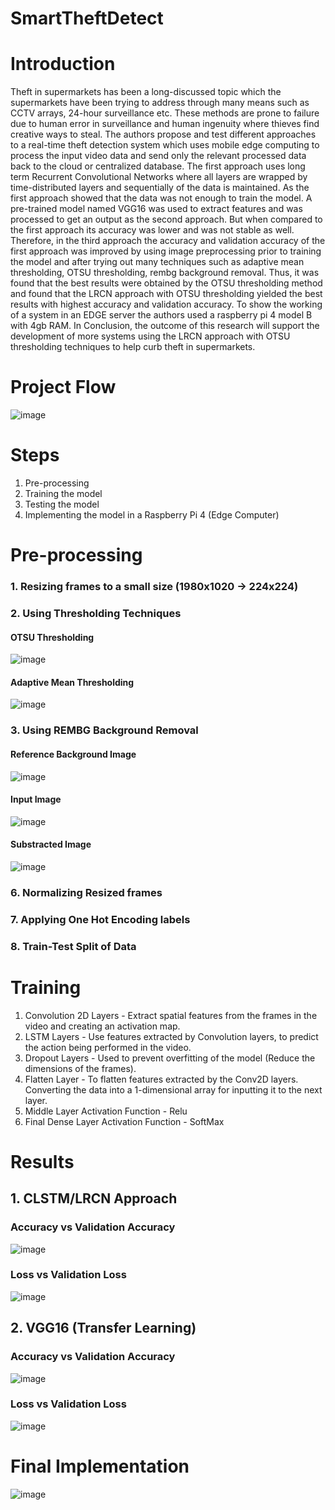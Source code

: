 # SmartTheftDetect
# Introduction
Theft in supermarkets has been a long-discussed topic which the supermarkets have been trying to address through many means such as CCTV arrays, 24-hour surveillance etc. These methods are prone to failure due to human error in surveillance and human ingenuity where thieves find creative ways to steal. The authors propose and test different approaches to a real-time theft detection system which uses mobile edge computing to process the input video data and send only the relevant processed data back to the cloud or centralized database. The first approach uses long term Recurrent Convolutional Networks where all layers are wrapped by time-distributed layers and sequentially of the data is maintained. As the first approach showed that the data was not enough to train the model. A pre-trained model named VGG16 was used to extract features and was processed to get an output as the second approach. But when compared to the first 
approach its accuracy was lower and was not stable as well. Therefore, in the third approach the accuracy and validation accuracy of the first approach was improved by using image preprocessing prior to training the model and after trying out many techniques such as adaptive mean thresholding, OTSU thresholding, rembg background removal. Thus, it was found that the best results were obtained by the OTSU thresholding method and found that the LRCN approach with OTSU thresholding yielded the best results with highest accuracy and validation accuracy. To show the working of a system in an EDGE server the authors used a raspberry pi 4 model B with 4gb RAM. In Conclusion, the outcome of this research will support the development of more systems using the LRCN approach with OTSU thresholding techniques to help curb theft in supermarkets.

# Project Flow

![image](https://github.com/janithanupama/SmartTheftDetect/assets/166873374/2f0617fc-90ec-4ac1-9ed3-54ee9a1ee960)

# Steps
1. Pre-processing
2. Training the model
3. Testing the model
4. Implementing the model in a Raspberry Pi 4 (Edge Computer)

# Pre-processing
### 1. Resizing frames to a small size (1980x1020 -> 224x224)
### 2. Using Thresholding Techniques
#### OTSU Thresholding
   ![image](https://github.com/janithanupama/SmartTheftDetect/assets/166873374/96d81885-f956-4a6e-9912-bc0d327b0a46)
#### Adaptive Mean Thresholding
   ![image](https://github.com/janithanupama/SmartTheftDetect/assets/166873374/687b68be-8409-4bc3-86a0-14352945e653)
### 3. Using REMBG Background Removal
#### Reference Background Image 
![image](https://github.com/janithanupama/SmartTheftDetect/assets/166873374/8ee3c6d3-1612-40d0-abb0-0e2728b85ab1)
#### Input Image 
![image](https://github.com/janithanupama/SmartTheftDetect/assets/166873374/65314d83-248b-4ca9-bd15-ca2b044522bf)
#### Substracted Image 
![image](https://github.com/janithanupama/SmartTheftDetect/assets/166873374/c1bdc9ee-e33f-4231-9739-96e901019ad9)

### 6. Normalizing Resized frames
### 7. Applying One Hot Encoding labels
### 8. Train-Test Split of Data

# Training
1. Convolution 2D Layers - Extract spatial features from the frames in the video and creating an activation map.
2. LSTM Layers - Use features extracted by Convolution layers, to predict the action being performed in the video.
3. Dropout Layers - Used to prevent overfitting of the model (Reduce the dimensions of the frames).
4. Flatten Layer - To flatten features extracted by the Conv2D layers. Converting the data into a 1-dimensional array for inputting it to the next layer.
5. Middle Layer Activation Function - Relu
6. Final Dense Layer Activation Function - SoftMax

# Results
## 1. CLSTM/LRCN Approach
### Accuracy vs Validation Accuracy
![image](https://github.com/janithanupama/SmartTheftDetect/assets/166873374/052e8718-e2af-42eb-be02-709ede703f61)

### Loss vs Validation Loss
![image](https://github.com/janithanupama/SmartTheftDetect/assets/166873374/a23f21f7-4bd6-41e9-a2bb-0cf8fac8e020)

## 2. VGG16 (Transfer Learning)
### Accuracy vs Validation Accuracy
![image](https://github.com/janithanupama/SmartTheftDetect/assets/166873374/9c4697ba-0a08-4b36-aa67-e1a373c1e5df)

### Loss vs Validation Loss
![image](https://github.com/janithanupama/SmartTheftDetect/assets/166873374/5a4caf4a-23f8-4a1d-baf4-fdeb52e92afd)

# Final Implementation
![image](https://github.com/janithanupama/SmartTheftDetect/assets/166873374/6b08a565-374b-42ba-a4b2-4a94c433dc6d)


